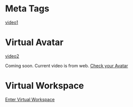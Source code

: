 # Meta Tags
[video1](_media/Silverhand.mp4 ':include :type=video controls width=100%')

# Virtual Avatar
[video2](_media/Virtual.mp4 ':include :type=video controls width=100%')

Coming soon. Current video is from web.
[Check your Avatar](https://threejs.org/examples/webgl_loader_collada_skinning.html)
# Virtual Workspace
[Enter Virtual Workspace](https://threejs.org/examples/games_fps.html)